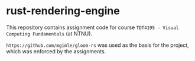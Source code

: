 # rust-rendering-engine
This repository contains assignment code for course `TDT4195 - Visual Computing Fundamentals` (at NTNU).

`https://github.com/mgimle/gloom-rs` was used as the basis for the project, which was enforced by the assignments.